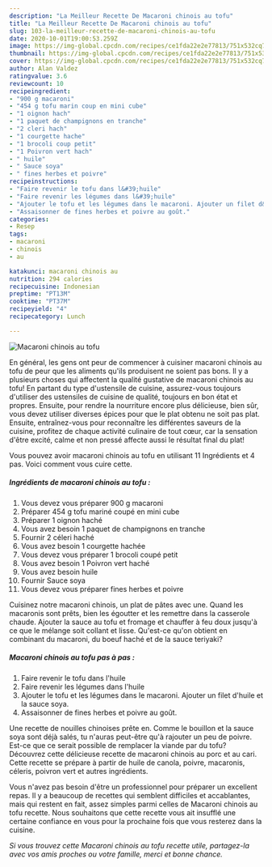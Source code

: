 ```yaml
---
description: "La Meilleur Recette De Macaroni chinois au tofu"
title: "La Meilleur Recette De Macaroni chinois au tofu"
slug: 103-la-meilleur-recette-de-macaroni-chinois-au-tofu
date: 2020-10-01T19:00:53.259Z
image: https://img-global.cpcdn.com/recipes/ce1fda22e2e77813/751x532cq70/macaroni-chinois-au-tofu-photo-principale-de-la-recette.jpg
thumbnail: https://img-global.cpcdn.com/recipes/ce1fda22e2e77813/751x532cq70/macaroni-chinois-au-tofu-photo-principale-de-la-recette.jpg
cover: https://img-global.cpcdn.com/recipes/ce1fda22e2e77813/751x532cq70/macaroni-chinois-au-tofu-photo-principale-de-la-recette.jpg
author: Alan Valdez
ratingvalue: 3.6
reviewcount: 10
recipeingredient:
- "900 g macaroni"
- "454 g tofu marin coup en mini cube"
- "1 oignon hach"
- "1 paquet de champignons en tranche"
- "2 cleri hach"
- "1 courgette hache"
- "1 brocoli coup petit"
- "1 Poivron vert hach"
- " huile"
- " Sauce soya"
- " fines herbes et poivre"
recipeinstructions:
- "Faire revenir le tofu dans l&#39;huile"
- "Faire revenir les légumes dans l&#39;huile"
- "Ajouter le tofu et les légumes dans le macaroni. Ajouter un filet d&#39;huile et la sauce soya."
- "Assaisonner de fines herbes et poivre au goût."
categories:
- Resep
tags:
- macaroni
- chinois
- au

katakunci: macaroni chinois au 
nutrition: 294 calories
recipecuisine: Indonesian
preptime: "PT13M"
cooktime: "PT37M"
recipeyield: "4"
recipecategory: Lunch

---
```



![Macaroni chinois au tofu](https://img-global.cpcdn.com/recipes/ce1fda22e2e77813/751x532cq70/macaroni-chinois-au-tofu-photo-principale-de-la-recette.jpg)

En général, les gens ont peur de commencer à cuisiner macaroni chinois au tofu de peur que les aliments qu'ils produisent ne soient pas bons. Il y a plusieurs choses qui affectent la qualité gustative de macaroni chinois au tofu! En partant du type d'ustensile de cuisine, assurez-vous toujours d'utiliser des ustensiles de cuisine de qualité, toujours en bon état et propres. Ensuite, pour rendre la nourriture encore plus délicieuse, bien sûr, vous devez utiliser diverses épices pour que le plat obtenu ne soit pas plat. Ensuite, entraînez-vous pour reconnaître les différentes saveurs de la cuisine, profitez de chaque activité culinaire de tout cœur, car la sensation d'être excité, calme et non pressé affecte aussi le résultat final du plat!

<!--inarticleads1-->

Vous pouvez avoir macaroni chinois au tofu en utilisant 11 Ingrédients et 4 pas. Voici comment vous cuire cette.

##### Ingrédients de macaroni chinois au tofu :

1. Vous devez vous préparer 900 g macaroni
1. Préparer 454 g tofu mariné coupé en mini cube
1. Préparer 1 oignon haché
1. Vous avez besoin 1 paquet de champignons en tranche
1. Fournir 2 céleri haché
1. Vous avez besoin 1 courgette hachée
1. Vous devez vous préparer 1 brocoli coupé petit
1. Vous avez besoin 1 Poivron vert haché
1. Vous avez besoin  huile
1. Fournir  Sauce soya
1. Vous devez vous préparer  fines herbes et poivre


Cuisinez notre macaroni chinois, un plat de pâtes avec une. Quand les macaronis sont prêts, bien les égoutter et les remettre dans la casserole chaude. Ajouter la sauce au tofu et fromage et chauffer à feu doux jusqu&#39;à ce que le mélange soit collant et lisse. Qu&#39;est-ce qu&#39;on obtient en combinant du macaroni, du boeuf haché et de la sauce teriyaki? 

<!--inarticleads2-->

##### Macaroni chinois au tofu pas à pas :

1. Faire revenir le tofu dans l&#39;huile
1. Faire revenir les légumes dans l&#39;huile
1. Ajouter le tofu et les légumes dans le macaroni. Ajouter un filet d&#39;huile et la sauce soya.
1. Assaisonner de fines herbes et poivre au goût.


Une recette de nouilles chinoises prête en. Comme le bouillon et la sauce soya sont déjà salés, tu n&#39;auras peut-être qu&#39;à rajouter un peu de poivre. Est-ce que ce serait possible de remplacer la viande par du tofu? Découvrez cette délicieuse recette de macaroni chinois au porc et au cari. Cette recette se prépare à partir de huile de canola, poivre, macaronis, céleris, poivron vert et autres ingrédients. 

<!--inarticleads1-->

<p>
Vous n'avez pas besoin d'être un professionnel pour préparer un excellent repas. Il y a beaucoup de recettes qui semblent difficiles et accablantes, mais qui restent en fait, assez simples parmi celles de Macaroni chinois au tofu recette. Nous souhaitons que cette recette vous ait insufflé une certaine confiance en vous pour la prochaine fois que vous resterez dans la cuisine.
</p>

<p>
<i>Si vous trouvez cette Macaroni chinois au tofu recette utile, partagez-la avec vos amis proches ou votre famille, merci et bonne chance.</i>
</p>
